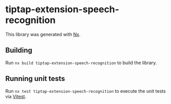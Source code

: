 # tiptap-extension-speech-recognition

This library was generated with [Nx](https://nx.dev).

## Building

Run `nx build tiptap-extension-speech-recognition` to build the library.

## Running unit tests

Run `nx test tiptap-extension-speech-recognition` to execute the unit tests via [Vitest](https://vitest.dev/).
